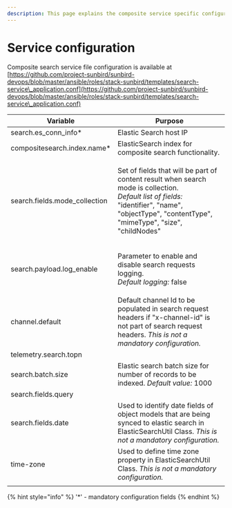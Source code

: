 ```yaml
---
description: This page explains the composite service specific configuration parameter
---
```


# Service configuration

Composite search service file configuration is available at [https://github.com/project-sunbird/sunbird-devops/blob/master/ansible/roles/stack-sunbird/templates/search-service\_application.conf](https://github.com/project-sunbird/sunbird-devops/blob/master/ansible/roles/stack-sunbird/templates/search-service\_application.conf)



| Variable                       | Purpose                                                                                                                                                                                                            |
| ------------------------------ | ------------------------------------------------------------------------------------------------------------------------------------------------------------------------------------------------------------------ |
| search.es\_conn\_info\*        | Elastic Search host IP                                                                                                                                                                                             |
| compositesearch.index.name\*   | ElasticSearch index for composite search functionality.                                                                                                                                                            |
| search.fields.mode\_collection | <p>Set of fields that will be part of content result when search mode is collection.  <br><em>Default list of fields:</em> "identifier", "name", "objectType", "contentType", "mimeType", "size", "childNodes"</p> |
| search.payload.log\_enable     | <p>Parameter to enable and disable search requests logging.<br><em>Default logging:</em> false</p>                                                                                                                 |
| channel.default                | Default channel Id to be populated in search request headers if "x-channel-id" is not part of search request headers. _This is not a mandatory configuration._                                                     |
| telemetry.search.topn          |                                                                                                                                                                                                                    |
| search.batch.size              | Elastic search batch size for number of records to be indexed. _Default value:_ 1000                                                                                                                               |
| search.fields.query            |                                                                                                                                                                                                                    |
| search.fields.date             | Used to identify date fields of object models that are being synced to elastic search in ElasticSearchUtil Class. _This is not a mandatory configuration._                                                         |
| time-zone                      | Used to define time zone property in ElasticSearchUtil Class. _This is not a mandatory configuration._                                                                                                             |
|                                |                                                                                                                                                                                                                    |



{% hint style="info" %}
'\*' - mandatory configuration fields
{% endhint %}
